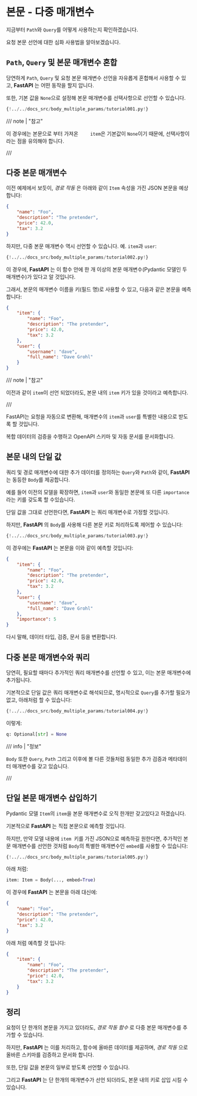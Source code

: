# 본문 - 다중 매개변수

지금부터 `Path`와 `Query`를 어떻게 사용하는지 확인하겠습니다.

요청 본문 선언에 대한 심화 사용법을 알아보겠습니다.

## `Path`, `Query` 및 본문 매개변수 혼합

당연하게 `Path`, `Query` 및 요청 본문 매개변수 선언을 자유롭게 혼합해서 사용할 수 있고, **FastAPI** 는 어떤 동작을 할지 압니다.

또한, 기본 값을 `None`으로 설정해 본문 매개변수를 선택사항으로 선언할 수 있습니다.

```Python hl_lines="19-21"
{!../../docs_src/body_multiple_params/tutorial001.py!}
```

/// note | "참고"

이 경우에는 본문으로 부터 가져온 `	item`은 기본값이 `None`이기 때문에, 선택사항이라는 점을 유의해야 합니다.

///

## 다중 본문 매개변수

이전 예제에서 보듯이, *경로 작동* 은 아래와 같이 `Item` 속성을 가진 JSON 본문을 예상합니다:

```JSON
{
    "name": "Foo",
    "description": "The pretender",
    "price": 42.0,
    "tax": 3.2
}
```

하지만, 다중 본문 매개변수 역시 선언할 수 있습니다. 예. `item`과 `user`:

```Python hl_lines="22"
{!../../docs_src/body_multiple_params/tutorial002.py!}
```

이 경우에, **FastAPI** 는 이 함수 안에 한 개 이상의 본문 매개변수(Pydantic 모델인 두 매개변수)가 있다고 알 것입니다.

그래서, 본문의 매개변수 이름을 키(필드 명)로 사용할 수 있고, 다음과 같은 본문을 예측합니다:

```JSON
{
    "item": {
        "name": "Foo",
        "description": "The pretender",
        "price": 42.0,
        "tax": 3.2
    },
    "user": {
        "username": "dave",
        "full_name": "Dave Grohl"
    }
}
```

/// note | "참고"

이전과 같이 `item`이 선언 되었더라도, 본문 내의 `item` 키가 있을 것이라고 예측합니다.

///

FastAPI는 요청을 자동으로 변환해, 매개변수의 `item`과 `user`를 특별한 내용으로 받도록 할 것입니다.

복합 데이터의 검증을 수행하고 OpenAPI 스키마 및 자동 문서를 문서화합니다.

## 본문 내의 단일 값

쿼리 및 경로 매개변수에 대한 추가 데이터를 정의하는 `Query`와 `Path`와 같이, **FastAPI** 는 동등한 `Body`를 제공합니다.

예를 들어 이전의 모델을 확장하면, `item`과 `user`와 동일한 본문에 또 다른 `importance`라는 키를 갖도록 할 수있습니다.

단일 값을 그대로 선언한다면, **FastAPI** 는 쿼리 매개변수로 가정할 것입니다.

하지만, **FastAPI** 의 `Body`를 사용해 다른 본문 키로 처리하도록 제어할 수 있습니다:


```Python hl_lines="23"
{!../../docs_src/body_multiple_params/tutorial003.py!}
```

이 경우에는 **FastAPI** 는 본문을 이와 같이 예측할 것입니다:


```JSON
{
    "item": {
        "name": "Foo",
        "description": "The pretender",
        "price": 42.0,
        "tax": 3.2
    },
    "user": {
        "username": "dave",
        "full_name": "Dave Grohl"
    },
    "importance": 5
}
```

다시 말해, 데이터 타입, 검증, 문서 등을 변환합니다.

## 다중 본문 매개변수와 쿼리

당연히, 필요할 때마다 추가적인 쿼리 매개변수를 선언할 수 있고, 이는 본문 매개변수에 추가됩니다.

기본적으로 단일 값은 쿼리 매개변수로 해석되므로, 명시적으로 `Query`를 추가할 필요가 없고, 아래처럼 할 수 있습니다:

```Python hl_lines="27"
{!../../docs_src/body_multiple_params/tutorial004.py!}
```

이렇게:

```Python
q: Optional[str] = None
```

/// info | "정보"

`Body` 또한 `Query`, `Path` 그리고 이후에 볼 다른 것들처럼 동일한 추가 검증과 메타데이터 매개변수를 갖고 있습니다.

///

## 단일 본문 매개변수 삽입하기

Pydantic 모델 `Item`의 `item`을 본문 매개변수로 오직 한개만 갖고있다고 하겠습니다.

기본적으로 **FastAPI** 는 직접 본문으로 예측할 것입니다.

하지만, 만약 모델 내용에 `item `키를 가진 JSON으로 예측하길 원한다면, 추가적인 본문 매개변수를 선언한 것처럼 `Body`의 특별한 매개변수인 `embed`를 사용할 수 있습니다:

```Python hl_lines="17"
{!../../docs_src/body_multiple_params/tutorial005.py!}
```

아래 처럼:

```Python
item: Item = Body(..., embed=True)
```

이 경우에 **FastAPI** 는 본문을 아래 대신에:

```JSON hl_lines="2"
{
    "name": "Foo",
    "description": "The pretender",
    "price": 42.0,
    "tax": 3.2
}
```

아래 처럼 예측할 것 입니다:

```JSON
{
    "item": {
        "name": "Foo",
        "description": "The pretender",
        "price": 42.0,
        "tax": 3.2
    }
}
```

## 정리

요청이 단 한개의 본문을 가지고 있더라도, *경로 작동 함수* 로 다중 본문 매개변수를 추가할 수 있습니다.

하지만, **FastAPI** 는 이를 처리하고, 함수에 올바른 데이터를 제공하며, *경로 작동* 으로 올바른 스키마를 검증하고 문서화 합니다.

또한, 단일 값을 본문의 일부로 받도록 선언할 수 있습니다.

그리고 **FastAPI** 는 단 한개의 매개변수가 선언 되더라도, 본문 내의 키로 삽입 시킬 수 있습니다.
